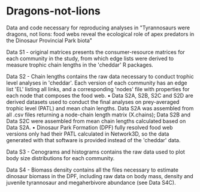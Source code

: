 # Dragons-not-lions

Data and code necessary for reproducing analyses in "Tyrannosaurs were dragons, not lions: food webs reveal the ecological role of apex predators in the Dinosaur Provincial Park biota"



Data S1 - original matrices presents the consumer-resource matrices for each community in the study, from which edge lists were derived to measure trophic chain lengths in the 'cheddar' R packages.


Data S2 - Chain lengths contains the raw data necessary to conduct trophic level analyses in 'cheddar'. Each version of each community has an edge list 'EL' listing all links, and a corresponding 'nodes' file with properties for each node that composes the food web. 
    • Data S2A, S2B, S2C and S2D are derived datasets used to conduct the final analyses on prey-averaged trophic level (PATL) and mean chain lengths. Data S2A was assembled from all .csv files returning a node-chain length matrix (X.chains); Data S2B and Data S2C were assembled from mean chain lengths calculated based on Data S2A.
    • Dinosaur Park Formation (DPF) fully resolved food web versions only had their PATL calculated in Network3D, so the data generated with that software is provided instead of the 'cheddar' data.


Data S3 - Cenograms and histograms contains the raw data used to plot body size distributions for each community.


Data S4 - Biomass density contains all the files necessary to estimate dinosaur biomass in the DPF, including raw data on body mass, density and juvenile tyrannosaur and megaherbivore abundance (see Data S4C).
